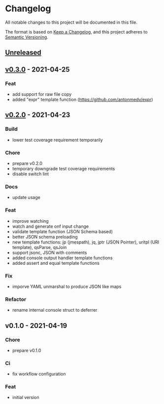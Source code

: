 # Changelog

All notable changes to this project will be documented in this file.

The format is based on [Keep a Changelog](https://keepachangelog.com/en/1.0.0/),
and this project adheres to [Semantic Versioning](https://semver.org/spec/v2.0.0.html).

<a name="unreleased"></a>
## [Unreleased]


<a name="v0.3.0"></a>
## [v0.3.0] - 2021-04-25
### Feat
- add support for raw file copy
- added "expr" template function (https://github.com/antonmedv/expr)


<a name="v0.2.0"></a>
## [v0.2.0] - 2021-04-23
### Build
- lower test coverage requirement temporarily

### Chore
- prepare v0.2.0
- temporary downgrade test coverage requirements
- disable switch lint

### Docs
- update usage

### Feat
- improve watching
- watch and generate onf input change
- validate template function (JSON Schema based)
- better JSON schema preloading
- new template functions: jp (jmespath), jq, jptr (JSON Pointer), uritpl (URI template), qsParse, qsJoin
- support jsonc, JSON with comments
- added console output handler template functions
- added assert and equal template functions

### Fix
- imporve YAML unmarshal to produce JSON like maps

### Refactor
- rename internal console struct to deferrer


<a name="v0.1.0"></a>
## v0.1.0 - 2021-04-19
### Chore
- prepare v0.1.0

### Ci
- fix workflow configuration

### Feat
- initial version


[Unreleased]: https://github.com/szkiba/configen/compare/v0.3.0...HEAD
[v0.3.0]: https://github.com/szkiba/configen/compare/v0.2.0...v0.3.0
[v0.2.0]: https://github.com/szkiba/configen/compare/v0.1.0...v0.2.0
